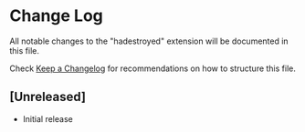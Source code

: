 # Change Log

All notable changes to the "hadestroyed" extension will be documented in this file.

Check [Keep a Changelog](http://keepachangelog.com/) for recommendations on how to structure this file.

## [Unreleased]

- Initial release